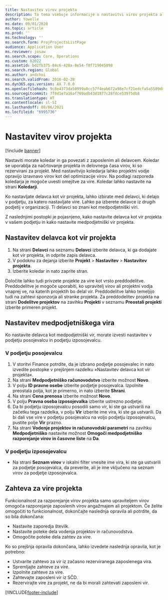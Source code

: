 ```yaml
---
title: Nastavitev virov projekta
description: Ta tema vsebuje informacije o nastavitvi virov projekta ali pošiljanju zahtev za vire projekta.
author: Yowelle
ms.date: 09/01/2020
ms.topic: article
ms.prod: ''
ms.technology: ''
ms.search.form: ProjProjectsListPage
audience: Application User
ms.reviewer: josaw
ms.search.scope: Core, Operations
ms.custom: 82022
ms.assetid: bd2fb375-84c6-428a-8e54-f0f719045898
ms.search.region: Global
ms.author: andchoi
ms.search.validFrom: 2016-02-28
ms.dyn365.ops.version: AX 7.0.0
ms.openlocfilehash: 9c8e4373da50999a0cc57f4eab672a98e7cf21edcfa5a5589d87691603a777de
ms.sourcegitcommit: 7f8d1e7a16af769adb43d1877c28fdce53975db8
ms.translationtype: HT
ms.contentlocale: sl-SI
ms.lasthandoff: 08/06/2021
ms.locfileid: "6995736"
---
```

# <a name="set-up-project-resources"></a>Nastavitev virov projekta

[!include [banner](../includes/banner.md)]

Nastaviti morate koledar in ga povezati z zaposlenim ali delavcem. Koledar se uporablja za načrtovanje projekta in delovnega časa virov, ki so rezervirani za projekt. Med nastavitvijo koledarja lahko projektni vodje opravijo izravnavo virov kot del optimizacije virov. Na podlagi razporeda koledarja je mogoče uvesti omejitve za vire. Koledar lahko nastavite na strani **Koledarji**.

Ko nastavljate delavca kot vir projekta, lahko izbirate med delavci, ki delajo v podjetju, za katero nastavljate vire. Lahko pa izberete delavce iz drugih podjetij v organizaciji. Ti delavci so znani kot medpodjetniški viri.

Z naslednjimi postopki je pojasnjeno, kako nastavite delavca kot vir projekta v vašem podjetju in kako nastavite medpodjetniški vir projekta.

## <a name="set-up-a-worker-as-a-project-resource"></a>Nastavitev delavca kot vir projekta

1. Na strani **Delavci** na seznamu **Delavci** izberite delavca, ki ga dodajate kot vir projekta, in odprite zapis delavca.
2. V podoknu za dejanja izberite **Projekt** &gt; **Nastavitev** &gt; **Nastavitev projekta**.
3. Izberite koledar in nato zaprite stran.

Določite lahko tudi privzete projekte za vire kot vrsto preddodelitve. Preddodelitve je mogoče uporabiti, ko upravitelj virov ali projektni vodja vnaprej ve, na katerih projektih bo delal vir. Preddodelitve lahko temeljijo tudi na zahtevi sponzorja ali stranke projekta. Za preddodelitev projekta na strani **Dodelitve projektov** na zavihku **Projekti** v seznamu **Preostali projekti** izberite primeren projekt.

## <a name="set-up-an-intercompany-resource"></a>Nastavitev medpodjetniškega vira

Ko nastavite delavca kot medpodjetniški vir, morate izvesti nastavitev v podjetju posojevalcu in podjetju izposojevalcu.

### <a name="in-the-lending-company"></a>V podjetju posojevalcu

1. V storitvi Finance potrdite, da je izbrano podjetje posojevalec in nato izvedite postopke v prejšnjem razdelku »Nastavitev delavca kot vir projekta«.
2. Na strani **Medpodjetniško računovodstvo** izberite možnost **Novo**.
3. V polju **ID pravne osebe** izberite podjetje posojevalca. Izpolnite preostala polja, kot je primerno, in nato izberite **Shrani**.
4. Na strani **Cena prenosa** izberite možnost **Novo**.
5. V polju **Pravna oseba izposojevalka** izberite ustrezno podjetje.
6. Da bi podjetju izposojevalcu posodili samo vir, ki ste ga ustvarili na začetku tega razdelka, v polju **Vir** izberite ime vira, ki ste ga ustvarili. Da bi dali vse vire v podjetju posojevalcu na voljo podjetju izposojevalcu, pustite polje **Vir** prazno.
7. Na strani **Vodenje projektov in računovodski parametri** na zavihku **Medpodjetniško** nastavite možnost **Omogoči medpodjetniško razporejanje virov in časovne liste** na **Da**.

### <a name="in-the-borrowing-company"></a>V podjetju izposojevalcu

- Na strani **Seznam virov** v iskalni filter vnesite ime vira, ki ste ga ustvarili za podjetje posojevalca, da preverite, ali je ime vključeno na seznam virov za podjetje izposojevalca.

## <a name="request-project-resources"></a>Zahteva za vire projekta
Funkcionalnost za razporejanje virov projekta samo upraviteljem virov omogoča razporejanje zaposlenih virov angažmajem ali projektom. Če želite omogočiti to funkcionalnost, dokončajte naslednja opravila ali potrdite, da so bila dokončana:

- Nastavite zaporedja številk.
- Nastavite poteke dela vodenja projektov in računovodstva.
- Omogočite poteke dela zahtev za vire.

Ko so prejšnja opravila dokončana, lahko izvedete naslednja opravila, kot je potrebno:

- Ustvarite zahtevo za vir iz začasno rezerviranega zaposlenega vira.
- Spremljajte zahteve za vire.
- Izpolnite zahteve za vire.
- Zahtevajte zaposleni vir iz SČD.
- Rezervirajte vire za projekt, ne da bi morali zahtevati zaposleni vir.


[!INCLUDE[footer-include](../includes/footer-banner.md)]